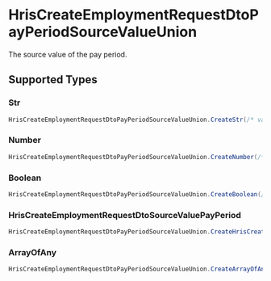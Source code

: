 # HrisCreateEmploymentRequestDtoPayPeriodSourceValueUnion

The source value of the pay period.


## Supported Types

### Str

```csharp
HrisCreateEmploymentRequestDtoPayPeriodSourceValueUnion.CreateStr(/* values here */);
```

### Number

```csharp
HrisCreateEmploymentRequestDtoPayPeriodSourceValueUnion.CreateNumber(/* values here */);
```

### Boolean

```csharp
HrisCreateEmploymentRequestDtoPayPeriodSourceValueUnion.CreateBoolean(/* values here */);
```

### HrisCreateEmploymentRequestDtoSourceValuePayPeriod

```csharp
HrisCreateEmploymentRequestDtoPayPeriodSourceValueUnion.CreateHrisCreateEmploymentRequestDtoSourceValuePayPeriod(/* values here */);
```

### ArrayOfAny

```csharp
HrisCreateEmploymentRequestDtoPayPeriodSourceValueUnion.CreateArrayOfAny(/* values here */);
```
